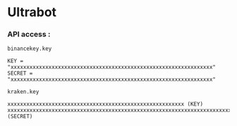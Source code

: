 # Ultrabot

### API access :

``` binancekey.key ```


```
KEY = "xxxxxxxxxxxxxxxxxxxxxxxxxxxxxxxxxxxxxxxxxxxxxxxxxxxxxxxxxxxxxxxx"
SECRET = "xxxxxxxxxxxxxxxxxxxxxxxxxxxxxxxxxxxxxxxxxxxxxxxxxxxxxxxxxxxxxxxx"
```
``` kraken.key ```


```
xxxxxxxxxxxxxxxxxxxxxxxxxxxxxxxxxxxxxxxxxxxxxxxxxxxxxxxx (KEY)
xxxxxxxxxxxxxxxxxxxxxxxxxxxxxxxxxxxxxxxxxxxxxxxxxxxxxxxxxxxxxxxxxxxxxxxxxxxxxxxxxxxxxx== (SECRET)
```

